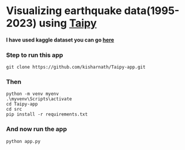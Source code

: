# Visualizing earthquake data(1995-2023) using [Taipy](https://www.taipy.io/)
#### I have used kaggle dataset you can go [here](https://www.kaggle.com/datasets/warcoder/earthquake-dataset?rvi=1)
### Step to run this app
`git clone https://github.com/kisharnath/Taipy-app.git`
### Then
```
python -m venv myenv
.\myvenv\Scripts\activate
cd Taipy-app
cd src
pip install -r requirements.txt 
```
### And now run the app
```
python app.py
```
